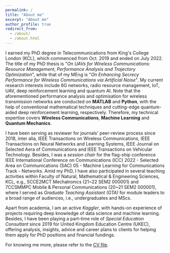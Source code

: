 ```yaml
---
permalink: /
title: "About me"
excerpt: "About me"
author_profile: true
redirect_from: 
  - /about/
  - /about.html
---
```


I earned my PhD degree in Telecommunications from King's College London (KCL), which commenced from Oct. 2019 and ended on July 2022. The title of my PhD thesis is "*On UAVs for Wireless Communications: Resource Management, Performance Analysis and Trajectory Optimization*", while that of my MEng is "*On Enhancing Secrecy Performance for Wireless Communications via Artificial Noise*". My current research interests include 6G networks, radio resource management, IoT, UAV, deep reinforcement learning and quantum AI. Note that the aforementioned performance analysis and optimisation for wireless transmission networks are conducted on **MATLAB** and **Python**, with the help of conventional mathematical techniques and cutting-edge quantum-aided deep reinforcement learning, respectively. Therefore, my technical expertise covers **Wireless Communications**, **Machine Learning** and **Quantum Mechanics**. 


I have been serving as reviewer for journals' peer-review process since 2018, inter alia, IEEE Transactions on Wireless Communications, IEEE Transactions on Neural Networks and Learning Systems, IEEE Journal on Selected Aera of Communications and IEEE Transactions on Vehicular Technology. Besides, 
I was a *session chair* for the flag-ship conference IEEE International Conference on Communications (ICC) 2022 - Selected Area on Communications (SAC) 05 - Machine Learning for Communications Track - Networks. Amid my PhD, I have also participated in several teaching activities within Faculty of Natural, Mathematical & Engineering Sciences, KCL, e.g., 5CCE2MCT Mechatronics (21~22 SEM2 000001) and 7CCSMMPC Mobile & Personal Communications (20~21 SEM2 000001), where I served as *Graduate Teaching Assistant (GTA)* for module leaders to a broad range of audiences, i.e., undergraduates and MScs.

Apart from academia, I am an active *Kaggler*, with hands-on experience of projects requiring deep knowledge of data science and machine learning. Besides, I have been playing a part-time role of *Special Education Consultant* since 2019 for United Kingdom Education Centre (UKEC), offering analysis, insights, advice and career plans to clients for helping them apply for PhD positions and financial fundings.  

For knowing me more, please refer to the [CV file](\cv).